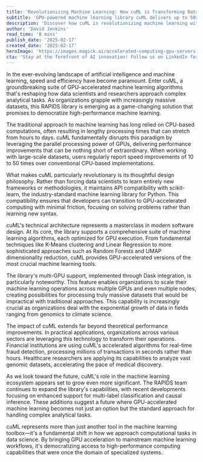 ```yaml
---
title: 'Revolutionizing Machine Learning: How cuML is Transforming Data Science with GPU Acceleration'
subtitle: 'GPU-powered machine learning library cuML delivers up to 50x speedups'
description: 'Discover how cuML is revolutionizing machine learning with GPU acceleration, delivering up to 50x performance improvements and transforming how organizations approach data science. Learn about its seamless integration with existing tools and real-world applications across industries.'
author: 'David Jenkins'
read_time: '8 mins'
publish_date: '2025-02-17'
created_date: '2025-02-17'
heroImage: 'https://images.magick.ai/accelerated-computing-gpu-servers.jpg'
cta: 'Stay at the forefront of AI innovation! Follow us on LinkedIn for the latest updates on GPU-accelerated machine learning and exclusive insights into transformative technologies like cuML.'
---
```


In the ever-evolving landscape of artificial intelligence and machine learning, speed and efficiency have become paramount. Enter cuML, a groundbreaking suite of GPU-accelerated machine learning algorithms that's reshaping how data scientists and researchers approach complex analytical tasks. As organizations grapple with increasingly massive datasets, this RAPIDS library is emerging as a game-changing solution that promises to democratize high-performance machine learning.

The traditional approach to machine learning has long relied on CPU-based computations, often resulting in lengthy processing times that can stretch from hours to days. cuML fundamentally disrupts this paradigm by leveraging the parallel processing power of GPUs, delivering performance improvements that can be nothing short of extraordinary. When working with large-scale datasets, users regularly report speed improvements of 10 to 50 times over conventional CPU-based implementations.

What makes cuML particularly revolutionary is its thoughtful design philosophy. Rather than forcing data scientists to learn entirely new frameworks or methodologies, it maintains API compatibility with scikit-learn, the industry-standard machine learning library for Python. This compatibility ensures that developers can transition to GPU-accelerated computing with minimal friction, focusing on solving problems rather than learning new syntax.

cuML's technical architecture represents a masterclass in modern software design. At its core, the library supports a comprehensive suite of machine learning algorithms, each optimized for GPU execution. From fundamental techniques like K-Means clustering and Linear Regression to more sophisticated approaches such as Random Forests and UMAP dimensionality reduction, cuML provides GPU-accelerated versions of the most crucial machine learning tools.

The library's multi-GPU support, implemented through Dask integration, is particularly noteworthy. This feature enables organizations to scale their machine learning operations across multiple GPUs and even multiple nodes, creating possibilities for processing truly massive datasets that would be impractical with traditional approaches. This capability is increasingly crucial as organizations deal with the exponential growth of data in fields ranging from genomics to climate science.

The impact of cuML extends far beyond theoretical performance improvements. In practical applications, organizations across various sectors are leveraging this technology to transform their operations. Financial institutions are using cuML's accelerated algorithms for real-time fraud detection, processing millions of transactions in seconds rather than hours. Healthcare researchers are applying its capabilities to analyze vast genomic datasets, accelerating the pace of medical discovery.

As we look toward the future, cuML's role in the machine learning ecosystem appears set to grow even more significant. The RAPIDS team continues to expand the library's capabilities, with recent developments focusing on enhanced support for multi-label classification and causal inference. These additions suggest a future where GPU-accelerated machine learning becomes not just an option but the standard approach for handling complex analytical tasks.

cuML represents more than just another tool in the machine learning toolbox—it's a fundamental shift in how we approach computational tasks in data science. By bringing GPU acceleration to mainstream machine learning workflows, it's democratizing access to high-performance computing capabilities that were once the domain of specialized systems.